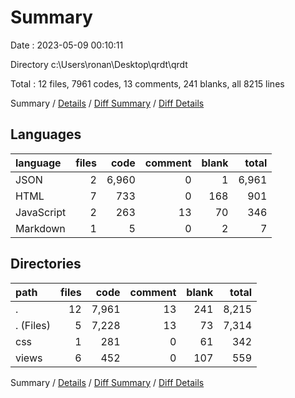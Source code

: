 # Summary

Date : 2023-05-09 00:10:11

Directory c:\\Users\\ronan\\Desktop\\qrdt\\qrdt

Total : 12 files,  7961 codes, 13 comments, 241 blanks, all 8215 lines

Summary / [Details](details.md) / [Diff Summary](diff.md) / [Diff Details](diff-details.md)

## Languages
| language | files | code | comment | blank | total |
| :--- | ---: | ---: | ---: | ---: | ---: |
| JSON | 2 | 6,960 | 0 | 1 | 6,961 |
| HTML | 7 | 733 | 0 | 168 | 901 |
| JavaScript | 2 | 263 | 13 | 70 | 346 |
| Markdown | 1 | 5 | 0 | 2 | 7 |

## Directories
| path | files | code | comment | blank | total |
| :--- | ---: | ---: | ---: | ---: | ---: |
| . | 12 | 7,961 | 13 | 241 | 8,215 |
| . (Files) | 5 | 7,228 | 13 | 73 | 7,314 |
| css | 1 | 281 | 0 | 61 | 342 |
| views | 6 | 452 | 0 | 107 | 559 |

Summary / [Details](details.md) / [Diff Summary](diff.md) / [Diff Details](diff-details.md)